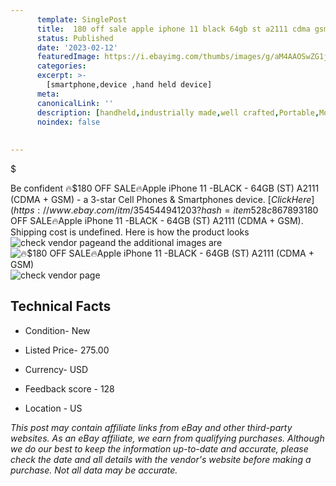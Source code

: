 ```yaml
---
      template: SinglePost
      title:  180 off sale apple iphone 11 black 64gb st a2111 cdma gsm 
      status: Published
      date: '2023-02-12'
      featuredImage: https://i.ebayimg.com/thumbs/images/g/aM4AAOSwZG1j04vu/s-l225.jpg
      categories: 
      excerpt: >-
        [smartphone,device ,hand held device]
      meta:
      canonicalLink: ''
      description: [handheld,industrially made,well crafted,Portable,Mobile,Compact,Convenient,Lightweight,Maneuverable,Man-portable,Miniature,Carriable,Hand-held,Light,Holdable,Transportable,Mobile device,Pocket-sized,On-the-go,Wireless,Cordless,Compact size,Convenient size, smartphone,device ,hand held device]
      noindex: false
      
        
---
```

$

Be confident 🔥$180 OFF SALE🔥Apple iPhone 11 -BLACK - 64GB (ST) A2111 (CDMA + GSM) - a 3-star Cell Phones & Smartphones device.
$[Click Here](https://www.ebay.com/itm/354544941203?hash=item528c867893%3Ag%3AaM4AAOSwZG1j04vu&mkevt=1&mkcid=1&mkrid=711-53200-19255-0&campid=%253CePNCampaignId%253E&customid=%253CreferenceId%253E&toolid=10049) to read more to learn about the shipping costs and additional image urls for the 🔥$180 OFF SALE🔥Apple iPhone 11 -BLACK - 64GB (ST) A2111 (CDMA + GSM). Shipping cost is undefined. Here is how the product looks ![check vendor page](https://i.ebayimg.com/thumbs/images/g/aM4AAOSwZG1j04vu/s-l225.jpg)and the additional images are![🔥$180 OFF SALE🔥Apple iPhone 11 -BLACK - 64GB (ST) A2111 (CDMA + GSM)](https://i.ebayimg.com/images/g/aM4AAOSwZG1j04vu/s-l960.jpg)![check vendor page](https://origin-galleryplus.ebayimg.com/ws/web/354544941203_2_0_1/225x225.jpg,https://origin-galleryplus.ebayimg.com/ws/web/354544941203_3_0_1/225x225.jpg,https://origin-galleryplus.ebayimg.com/ws/web/354544941203_4_0_1/225x225.jpg,https://origin-galleryplus.ebayimg.com/ws/web/354544941203_5_0_1/225x225.jpg,https://origin-galleryplus.ebayimg.com/ws/web/354544941203_6_0_1/225x225.jpg,https://origin-galleryplus.ebayimg.com/ws/web/354544941203_7_0_1/225x225.jpg,https://origin-galleryplus.ebayimg.com/ws/web/354544941203_8_0_1/225x225.jpg,https://origin-galleryplus.ebayimg.com/ws/web/354544941203_9_0_1/225x225.jpg)



 ## Technical Facts 



     
      

 - Condition- New 


      

 - Listed Price- 275.00 


      

 - Currency- USD 


      

 - Feedback score - 128 


      

 - Location - US 


      
      

 *_This post may contain affiliate links from eBay and other third-party websites. As an eBay affiliate, we earn from qualifying purchases. Although we do our best to keep the information up-to-date and accurate, please check the date and all details with the vendor's website before making a purchase. Not all data may be accurate._*






